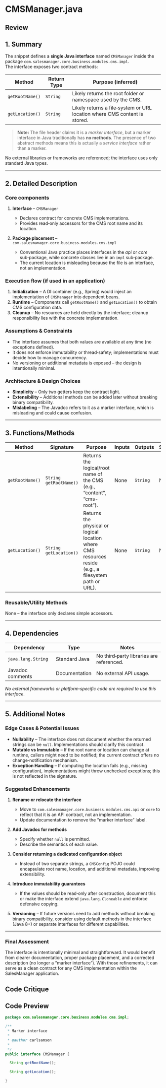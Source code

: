# CMSManager.java

## Review

## 1. Summary  
The snippet defines a **single Java interface** named `CMSManager` inside the package `com.salesmanager.core.business.modules.cms.impl`.  
The interface exposes two contract methods:  

| Method | Return Type | Purpose (inferred) |
|--------|-------------|--------------------|
| `getRootName()` | `String` | Likely returns the root folder or namespace used by the CMS. |
| `getLocation()` | `String` | Likely returns a file‑system or URL location where CMS content is stored. |

> **Note:** The file header claims it is a *marker interface*, but a marker interface in Java traditionally has **no methods**.  The presence of two abstract methods means this is actually a *service interface* rather than a marker.

No external libraries or frameworks are referenced; the interface uses only standard Java types.

---

## 2. Detailed Description  

### Core components  
1. **Interface** – `CMSManager`  
   * Declares contract for concrete CMS implementations.  
   * Provides read‑only accessors for the CMS root name and its location.  

2. **Package placement** – `com.salesmanager.core.business.modules.cms.impl`  
   * Conventional Java practice places interfaces in the *api* or *core* sub‑package, while concrete classes live in an `impl` sub‑package.  
   * The current location is misleading because the file is an interface, not an implementation.

### Execution flow (if used in an application)  
1. **Initialization** – A DI container (e.g., Spring) would inject an implementation of `CMSManager` into dependent beans.  
2. **Runtime** – Components call `getRootName()` and `getLocation()` to obtain CMS configuration data.  
3. **Cleanup** – No resources are held directly by the interface; cleanup responsibility lies with the concrete implementation.

### Assumptions & Constraints  
* The interface assumes that both values are available at any time (no exceptions defined).  
* It does not enforce immutability or thread‑safety; implementations must decide how to manage concurrency.  
* No versioning or additional metadata is exposed – the design is intentionally minimal.

### Architecture & Design Choices  
* **Simplicity** – Only two getters keep the contract light.  
* **Extensibility** – Additional methods can be added later without breaking binary compatibility.  
* **Mislabeling** – The Javadoc refers to it as a marker interface, which is misleading and could cause confusion.

---

## 3. Functions/Methods  

| Method | Signature | Purpose | Inputs | Outputs | Side‑Effects |
|--------|-----------|---------|--------|---------|--------------|
| `getRootName()` | `String getRootName()` | Returns the logical/root name of the CMS (e.g., “content”, “cms-root”). | None | `String` | None |
| `getLocation()` | `String getLocation()` | Returns the physical or logical location where CMS resources reside (e.g., a filesystem path or URL). | None | `String` | None |

### Reusable/Utility Methods  
None – the interface only declares simple accessors.

---

## 4. Dependencies  

| Dependency | Type | Notes |
|------------|------|-------|
| `java.lang.String` | Standard Java | No third‑party libraries are referenced. |
| Javadoc comments | Documentation | No external API usage. |

*No external frameworks or platform‑specific code are required to use this interface.*

---

## 5. Additional Notes  

### Edge Cases & Potential Issues  
* **Nullability** – The interface does not document whether the returned strings can be `null`.  Implementations should clarify this contract.  
* **Mutable vs Immutable** – If the root name or location can change at runtime, callers might need to be notified; the current contract offers no change‑notification mechanism.  
* **Exception Handling** – If computing the location fails (e.g., missing configuration), implementations might throw unchecked exceptions; this is not reflected in the signature.  

### Suggested Enhancements  
1. **Rename or relocate the interface**  
   * Move to `com.salesmanager.core.business.modules.cms.api` or `core` to reflect that it is an API contract, not an implementation.  
   * Update documentation to remove the “marker interface” label.

2. **Add Javadoc for methods**  
   * Specify whether `null` is permitted.  
   * Describe the semantics of each value.

3. **Consider returning a dedicated configuration object**  
   * Instead of two separate strings, a `CMSConfig` POJO could encapsulate root name, location, and additional metadata, improving extensibility.

4. **Introduce immutability guarantees**  
   * If the values should be read‑only after construction, document this or make the interface extend `java.lang.Cloneable` and enforce defensive copying.

5. **Versioning** – If future versions need to add methods without breaking binary compatibility, consider using default methods in the interface (Java 8+) or separate interfaces for different capabilities.

---

### Final Assessment  
The interface is intentionally minimal and straightforward.  It would benefit from clearer documentation, proper package placement, and a corrected description (no longer a “marker interface”).  With those refinements, it can serve as a clean contract for any CMS implementation within the SalesManager application.

## Code Critique



## Code Preview

```java
package com.salesmanager.core.business.modules.cms.impl;

/**
 * Marker interface
 * 
 * @author carlsamson
 *
 */
public interface CMSManager {

  String getRootName();

  String getLocation();

}



```

